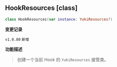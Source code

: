 ## HookResources [class]

```kotlin
class HookResources(var instance: YukiResources?)
```

**变更记录**

`v1.0.80` `新增`

**功能描述**

> 创建一个当前 Hook 的 `YukiResources` 接管类。